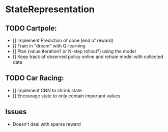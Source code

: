 # StateRepresentation

## TODO Cartpole:

- [] Implement Prediction of done (end of reward)
- [] Train in "dream" with Q-learning
- [] Plan (value iteration? or N-step rollout?) using the model
- [] Keep track of observed policy online and retrain model with collected data


## TODO Car Racing:

- [] Implement CNN to shrink state
- [] Encourage state to only contain important values

## Issues

- Doesn't deal with sparse reward
